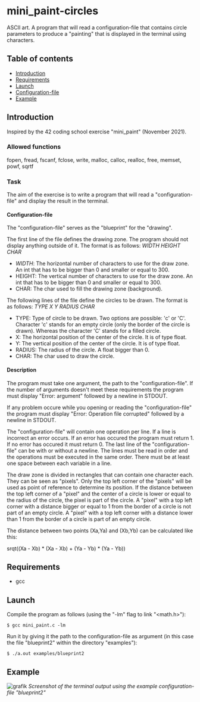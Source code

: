 # mini_paint-circles
ASCII art. A program that will read a configuration-file that contains circle parameters to produce a "painting" that is displayed in the terminal using characters.

## Table of contents
* [Introduction](#introduction)
* [Requirements](#requirements)
* [Launch](#launch)
* [Configuration-file](#configuration-file)
* [Example](#example)


## Introduction
Inspired by the 42 coding school exercise "mini_paint" (November 2021).


### Allowed functions
fopen, fread, fscanf, fclose, write, malloc, calloc, realloc, free, memset, powf, sqrtf


### Task
The aim of the exercise is to write a program that will read a "configuration-file" and display the result in the terminal.


#### Configuration-file
The "configuration-file" serves as the "blueprint" for the "drawing".

The first line of the file defines the drawing zone. The program should not display anything outside of it. The format is as follows: _WIDTH HEIGHT CHAR_
* _WIDTH_: The horizontal number of characters to use for the draw zone. An int that has to be bigger than 0 and smaller or equal to 300.
* HEIGHT: The vertical number of characters to use for the draw zone. An int that has to be bigger than 0 and smaller or equal to 300.
* CHAR: The char used to fill the drawing zone (background).

The following lines of the file define the circles to be drawn. The format is as follows: _TYPE X Y RADIUS CHAR_
* TYPE: Type of circle to be drawn. Two options are possible: 'c' or 'C'. Character 'c' stands for an empty circle (only the border of the circle is drawn). Whereas the character 'C' stands for a filled circle.
* X: The horizontal position of the center of the circle. It is of type float.
* Y: The vertical position of the center of the circle. It is of type float.
* RADIUS: The radius of the circle. A float bigger than 0.
* CHAR: The char used to draw the circle.

#### Description
The program must take one argument, the path to the "configuration-file".
If the number of arguments doesn't meet these requirements the program must display "Error: argument" followed by a newline in STDOUT.

If any problem occure while you opening or reading the "configuration-file" the program must display "Error: Operation file corrupted" followed by a newline in STDOUT.

The "configuration-file" will contain one operation per line.
If a line is incorrect an error occurs.
If an error has occured the program must return 1.
If no error has occured it must return 0.
The last line of the "configuration-file" can be with or without a newline.
The lines must be read in order and the operations must be executed in the same order.
There must be at least one space between each variable in a line.

The draw zone is divided in rectangles that can contain one character each. They can be seen as "pixels".
Only the top left corner of the "pixels" will be used as point of reference to determine its position. If the distance between the top left corner of a "pixel" and the center of a circle is lower or equal to the radius of the circle, the pixel is part of the circle.
A "pixel" with a top left corner with a distance bigger or equal to 1 from the border of a circle is not part of an empty circle. A "pixel" with a top left corner with a distance lower than 1 from the border of a circle is part of an empty circle.

The distance between two points (Xa,Ya) and (Xb,Yb) can be calculated like this:

srqt((Xa - Xb) * (Xa - Xb) + (Ya - Yb) * (Ya - Yb))


## Requirements
* gcc


## Launch
Compile the program as follows (using the "-lm" flag to link "<math.h>"):

```
$ gcc mini_paint.c -lm
```
Run it by giving it the path to the configuration-file as argument (in this case the file "blueprint2" within the directory "examples"):

```
$ ./a.out examples/blueprint2
```


## Example
![grafik](https://user-images.githubusercontent.com/80413516/154933714-7e821380-b55b-4b4d-ae9b-b2a1776e1e48.png)
 _Screenshot of the terminal output using the example configuration-file "blueprint2"_
